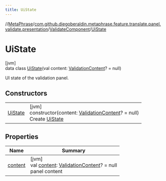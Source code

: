 ```yaml
---
title: UiState
---
```

//[MetaPhrase](../../../../index.html)/[com.github.diegoberaldin.metaphrase.feature.translate.panel.validate.presentation](../../index.html)/[ValidateComponent](../index.html)/[UiState](index.html)



# UiState



[jvm]\
data class [UiState](index.html)(val content: [ValidationContent](../../../com.github.diegoberaldin.metaphrase.feature.translate.panel.validate.data/-validation-content/index.html)? = null)

UI state of the validation panel.



## Constructors


| | |
|---|---|
| [UiState](-ui-state.html) | [jvm]<br>constructor(content: [ValidationContent](../../../com.github.diegoberaldin.metaphrase.feature.translate.panel.validate.data/-validation-content/index.html)? = null)<br>Create [UiState](index.html) |


## Properties


| Name | Summary |
|---|---|
| [content](content.html) | [jvm]<br>val [content](content.html): [ValidationContent](../../../com.github.diegoberaldin.metaphrase.feature.translate.panel.validate.data/-validation-content/index.html)? = null<br>panel content |

